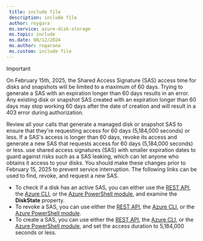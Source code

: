 ```yaml
---
 title: include file
 description: include file
 author: roygara
 ms.service: azure-disk-storage
 ms.topic: include
 ms.date: 08/12/2024
 ms.author: rogarana
 ms.custom: include file
---
```

> [!IMPORTANT]
> On February 15th, 2025, the Shared Access Signature (SAS) access time for disks and snapshots will be limited to a maximum of 60 days. Trying to generate a SAS with an expiration longer than 60 days results in an error. Any existing disk or snapshot SAS created with an expiration longer than 60 days may stop working 60 days after the date of creation and will result in a 403 error during authorization.

Review all your calls that generate a managed disk or snapshot SAS to ensure that they're requesting access for 60 days (5,184,000 seconds) or less. If a SAS's access is longer than 60 days, revoke its access and generate a new SAS that requests access for 60 days (5,184,000 seconds) or less. use shared access signatures (SAS) with smaller expiration dates to guard against risks such as a SAS leaking, which can let anyone who obtains it access to your disks. You should make these changes prior to February 15, 2025 to prevent service interruption. The following links can be used to find, revoke, and request a new SAS.

- To check if a disk has an active SAS, you can either use the [REST API](/rest/api/compute/disks/get?view=rest-compute-2024-03-01&tabs=HTTP#diskstate), the [Azure CLI](/cli/azure/disk?view=azure-cli-latest#az-disk-show), or the [Azure PowerShell module](/powershell/module/az.compute/get-azdisk?view=azps-12.0.0), and examine the **DiskState** property.
- To revoke a SAS, you can use either the [REST API](/rest/api/compute/disks/revoke-access?view=rest-compute-2024-03-01&tabs=HTTP), the [Azure CLI](/cli/azure/disk?view=azure-cli-latest#az-disk-revoke-access), or the [Azure PowerShell module](/powershell/module/az.compute/revoke-azdiskaccess?view=azps-12.0.0).
- To create a SAS, you can use either the [REST API](/rest/api/compute/disks/grant-access?view=rest-compute-2024-03-01&tabs=HTTP), the [Azure CLI](/cli/azure/disk?view=azure-cli-latest), or the [Azure PowerShell module](/powershell/module/az.compute/grant-azdiskaccess?view=azps-12.2.0&viewFallbackFrom=azps-12.0.0), and set the access duration to 5,184,000 seconds or less.